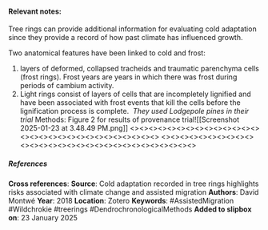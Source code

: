 #### **Relevant notes**:
Tree rings can provide additional information for evaluating cold adaptation since they provide a record of how past climate has influenced growth. 

Two anatomical features have been linked to cold and frost: 
1. layers of deformed, collapsed tracheids and traumatic parenchyma cells (frost rings). Frost years are years in which there was frost during periods of cambium activity. 
2. Light rings consist of layers of cells that are incompletely lignified and have been associated with frost events that kill the cells before the lignification process is complete. 
*They used Lodgepole pines in their trial*
Methods: Figure 2 for results of provenance trial![[Screenshot 2025-01-23 at 3.48.49 PM.png]]
<><><><><><><><><><><><><><><><><><><><><><><><><><><><><>
<><><><><><><><><><><><><><><><><><><><><><><><><><><><><>
##### References
**Cross references**: 
**Source**: Cold adaptation recorded in tree rings highlights risks associated with climate change and assisted migration
**Authors**: David Montwé
**Year**: 2018
**Location**: Zotero
**Keywords**: #AssistedMigration #Wildchrokie #treerings #DendrochronologicalMethods 
**Added to slipbox on**: 23 January 2025
